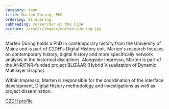 ```yaml
---
category: team
title: Marten Düring, PhD
ordering: 01-duering
subheading: researcher at the C2DH
picture: /assets/images/marten-duering.jpg
---
```


Marten Düring holds a PhD in contemporary history from the University of Mainz and is part of C2DH's Digital History unit. Marten's research focuses on contemporary history, digital history and more specifically network analysis in the historical disciplines. Alongside Impresso, Marten is part of the ANR/FNR-funded project BLIZAAR (Hybrid Visualization of Dynamic Multilayer Graphs).

Within Impresso, Marten is responsible for the coordination of the interface development, Digital History methodology and investigations as well as project dissemination.

[C2DH profile](https://www.c2dh.uni.lu/people/marten-during)